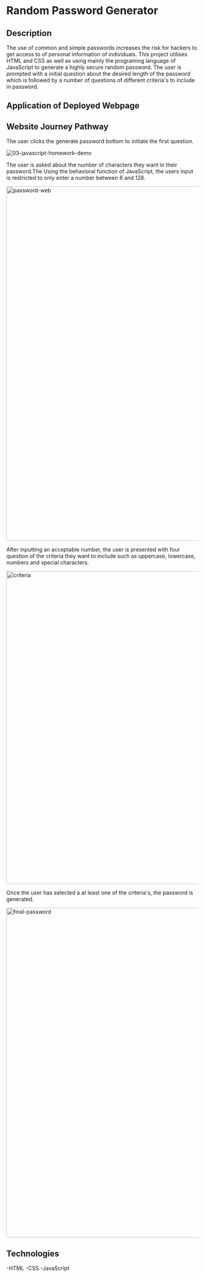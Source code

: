 # Random Password Generator

## Description

The use of common and simple passwords increases the risk for hackers to get access to of personal information of individuals. This project utilises HTML and CSS as well as using mainly the programing language of JavaScript to generate a highly secure random password. The user is prompted with a initial question about the desired length of the password which is followed by a number of questions of different criteria's to include in password.

## Application of Deployed Webpage

## Website Journey Pathway

The user clicks the generate password bottom to initiate the first question.

![03-javascript-homework-demo](https://user-images.githubusercontent.com/102627226/164972051-80dbefac-dc5f-4c63-a141-166ed3457889.png)

The user is asked about the number of characters they want in their password.The Using the behavioral function of JavaScript, the users input is restricted to only enter a number between 8 and 128.

<img width="930" alt="password-web" src="https://user-images.githubusercontent.com/102627226/164972108-ac6c61cb-c630-4b5c-b4de-f30556851e67.png">

After inputting an acceptable number, the user is presented with four question of the criteria they want to include such as uppercase, lowercase, numbers and special characters.

<img width="821" alt="criteria" src="https://user-images.githubusercontent.com/102627226/164972623-789112c0-2814-4537-8589-97316a211135.png">

Once the user has selected a at least one of the criteria's, the password is generated.

<img width="865" alt="final-password" src="https://user-images.githubusercontent.com/102627226/164974711-bcaebb57-ea2f-495c-bca0-8ed9476415e5.png">

## Technologies

-HTML
-CSS
-JavaScript
